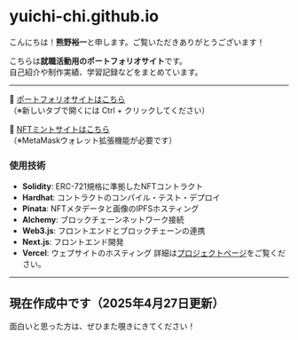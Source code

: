 # yuichi-chi.github.io

こんにちは！**熊野裕一**と申します。ご覧いただきありがとうございます！

こちらは**就職活動用のポートフォリオサイト**です。  
自己紹介や制作実績、学習記録などをまとめています。

---

📎 [ポートフォリオサイトはこちら](https://yuichi-chi.github.io/)  
（※新しいタブで開くには Ctrl + クリックしてください）

📎 [NFTミントサイトはこちら](https://mint-nft-2b4c.vercel.app/)  
（※MetaMaskウォレット拡張機能が必要です）
### 使用技術
- **Solidity**: ERC-721規格に準拠したNFTコントラクト
- **Hardhat**: コントラクトのコンパイル・テスト・デプロイ
- **Pinata**: NFTメタデータと画像のIPFSホスティング
- **Alchemy**: ブロックチェーンネットワーク接続
- **Web3.js**: フロントエンドとブロックチェーンの連携
- **Next.js**: フロントエンド開発
- **Vercel**: ウェブサイトのホスティング
詳細は[プロジェクトページ]([https://yuichi-chi.github.io/projects/NFT/nft.html](https://github.com/yuichi-chi/mint_NFT))をご覧ください。



---

## 現在作成中です（2025年4月27日更新）

面白いと思った方は、ぜひまた覗きにきてください！
